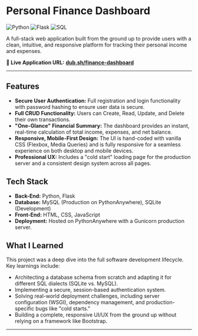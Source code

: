 # Personal Finance Dashboard

![Python](https://img.shields.io/badge/python-3.10+-blue.svg) ![Flask](https://img.shields.io/badge/flask-%23000.svg?style=flat&logo=flask&logoColor=white) ![SQL](https://img.shields.io/badge/sql-%23336791.svg?style=flat&logo=mysql&logoColor=white)

A full-stack web application built from the ground up to provide users with a clean, intuitive, and responsive platform for tracking their personal income and expenses.

**🚀 Live Application URL:** [**dub.sh/finance-dashboard**](https://dub.sh/finance-dashboard)

<!--**🎥 2-Minute Demo Video:** [Link to Your YouTube Video Here]
*(This is a placeholder. You will add the link after you've recorded the video.)*-->

---

## Features

*   **Secure User Authentication:** Full registration and login functionality with password hashing to ensure user data is secure.
*   **Full CRUD Functionality:** Users can Create, Read, Update, and Delete their own transactions.
*   **"One-Glance" Financial Summary:** The dashboard provides an instant, real-time calculation of total income, expenses, and net balance.
*   **Responsive, Mobile-First Design:** The UI is hand-coded with vanilla CSS (Flexbox, Media Queries) and is fully responsive for a seamless experience on both desktop and mobile devices.
*   **Professional UX:** Includes a "cold start" loading page for the production server and a consistent design system across all pages.

## Tech Stack

*   **Back-End:** Python, Flask
*   **Database:** MySQL (Production on PythonAnywhere), SQLite (Development)
*   **Front-End:** HTML, CSS, JavaScript
*   **Deployment:** Hosted on PythonAnywhere with a Gunicorn production server.

## What I Learned

This project was a deep dive into the full software development lifecycle. Key learnings include:
*   Architecting a database schema from scratch and adapting it for different SQL dialects (SQLite vs. MySQL).
*   Implementing a secure, session-based authentication system.
*   Solving real-world deployment challenges, including server configuration (WSGI), dependency management, and production-specific bugs like "cold starts."
*   Building a complete, responsive UI/UX from the ground up without relying on a framework like Bootstrap.

---
